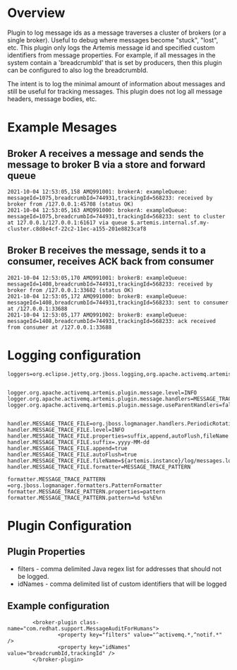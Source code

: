
# Overview

Plugin to log message ids as a message traverses a cluster of brokers (or a single broker).  Useful to debug where messages become "stuck", "lost", etc.  This plugin only logs the Artemis message id and specified custom identifiers from message properties.  For example, if all messages in the system contain a 'breadcrumbId' that is set by producers, then this plugin can be configured to also log the breadcrumbId.

The intent is to log the minimal amount of information about messages and still be useful for tracking messages.  This plugin does not log all message headers, message bodies, etc.

# Example Mesages


## Broker A receives a message and sends the message to broker B via a store and forward queue
```
2021-10-04 12:53:05,158 AMQ991001: brokerA: exampleQueue: messageId=1075,breadcrumbId=744931,trackingId=568233: received by broker from /127.0.0.1:45708 (status OK)
2021-10-04 12:53:05,163 AMQ991000: brokerA: exampleQueue: messageId=1075,breadcrumbId=744931,trackingId=568233: sent to cluster at 127.0.0.1/127.0.0.1:61617 via queue $.artemis.internal.sf.my-cluster.c8d8e4cf-22c2-11ec-a155-201e8823caf8
```

## Broker B receives the message, sends it to a consumer, receives ACK back from consumer
```
2021-10-04 12:53:05,170 AMQ991001: brokerB: exampleQueue: messageId=1408,breadcrumbId=744931,trackingId=568233: received by broker from /127.0.0.1:33682 (status OK)
2021-10-04 12:53:05,172 AMQ991000: brokerB: exampleQueue: messageId=1408,breadcrumbId=744931,trackingId=568233: sent to consumer at /127.0.0.1:33688
2021-10-04 12:53:05,177 AMQ991002: brokerB: exampleQueue: messageId=1408,breadcrumbId=744931,trackingId=568233: ack received from consumer at /127.0.0.1:33688
```



# Logging configuration
```
loggers=org.eclipse.jetty,org.jboss.logging,org.apache.activemq.artemis.core.server,org.apache.activemq.artemis.utils,org.apache.activemq.artemis.utils.critical,org.apache.activemq.artemis.journal,org.apache.activemq.artemis.jms.server,org.apache.activemq.artemis.integration.bootstrap,org.apache.activemq.audit.base,org.apache.activemq.audit.message,org.apache.activemq.audit.resource


logger.org.apache.activemq.artemis.plugin.message.level=INFO
logger.org.apache.activemq.artemis.plugin.message.handlers=MESSAGE_TRACE_FILE
logger.org.apache.activemq.artemis.plugin.message.useParentHandlers=false


handler.MESSAGE_TRACE_FILE=org.jboss.logmanager.handlers.PeriodicRotatingFileHandler
handler.MESSAGE_TRACE_FILE.level=INFO
handler.MESSAGE_TRACE_FILE.properties=suffix,append,autoFlush,fileName
handler.MESSAGE_TRACE_FILE.suffix=.yyyy-MM-dd
handler.MESSAGE_TRACE_FILE.append=true
handler.MESSAGE_TRACE_FILE.autoFlush=true
handler.MESSAGE_TRACE_FILE.fileName=${artemis.instance}/log/messages.log
handler.MESSAGE_TRACE_FILE.formatter=MESSAGE_TRACE_PATTERN

formatter.MESSAGE_TRACE_PATTERN =org.jboss.logmanager.formatters.PatternFormatter
formatter.MESSAGE_TRACE_PATTERN.properties=pattern
formatter.MESSAGE_TRACE_PATTERN.pattern=%d %s%E%n
```

# Plugin Configuration

## Plugin Properties

* filters - comma delimited Java regex list for addresses that should not be logged.
* idNames - comma delimited list of custom identifiers that will be logged

## Example configuration

```
        <broker-plugin class-name="com.redhat.support.MessageAuditForHumans">
                <property key="filters" value="^activemq.*,^notif.*" />
                <property key="idNames" value="breadcrumbId,trackingId" />
        </broker-plugin>
```        
